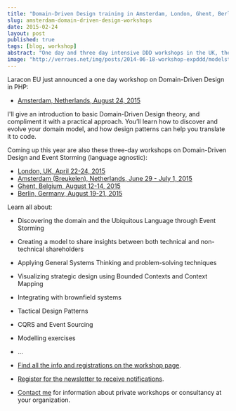 ```yaml
---
title: "Domain-Driven Design training in Amsterdam, London, Ghent, Berlin"
slug: amsterdam-domain-driven-design-workshops
date: 2015-02-24
layout: post
published: true
tags: [blog, workshop]
abstract: "One day and three day intensive DDD workshops in the UK, the Netherlands, Germany, and Belgium."
image: "http://verraes.net/img/posts/2014-06-18-workshop-expddd/modelstorming.jpg"
---
```


Laracon EU just announced a one day workshop on Domain-Driven Design in PHP: 

- [Amsterdam, Netherlands, August 24, 2015](http://laracon.eu/2015/)

I'll give an introduction to basic Domain-Driven Design theory, and compliment it with a practical approach. You’ll learn how to discover and evolve your domain model, and how design patterns can help you translate it to code.

Coming up this year are also these three-day workshops on Domain-Driven Design and Event Storming (language agnostic): 

- [London, UK, April 22-24, 2015](https://www.eventbrite.co.uk/e/experiencing-domain-driven-design-workshop-with-mathias-verraes-tickets-15531735840)
- [Amsterdam (Breukelen), Netherlands, June 29 - July 1, 2015](https://www.zilverline.com/training/experiencing-domain-driven-design-2015-06-29)
- [Ghent, Belgium, August 12-14, 2015](/workshops/)
- [Berlin, Germany, August 19-21, 2015](/workshops/)

Learn all about:

- Discovering the domain and the Ubiquitous Language through Event Storming
- Creating a model to share insights between both technical and non-technical shareholders
- Applying General Systems Thinking and problem-solving techniques
- Visualizing strategic design using Bounded Contexts and Context Mapping
- Integrating with brownfield systems
- Tactical Design Patterns
- CQRS and Event Sourcing
- Modelling exercises
- ...

- [Find all the info and registrations on the workshop page](/workshops/). 
- [Register for the newsletter to receive notifications](/workshops/newsletter/).
- [Contact me](/#contact) for information about private workshops or consultancy at your organization.

